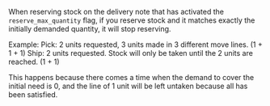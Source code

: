 When reserving stock on the delivery note that has activated the `reserve_max_quantity` flag,
if you reserve stock and it matches exactly the initially demanded quantity, it will stop reserving.

Example:
Pick: 2 units requested, 3 units made in 3 different move lines. (1 + 1 + 1)
Ship: 2 units requested. Stock will only be taken until the 2 units are reached. (1 + 1)

This happens because there comes a time when the demand to cover the initial need is 0, and the line of 1 unit will be left untaken because all has been satisfied.
